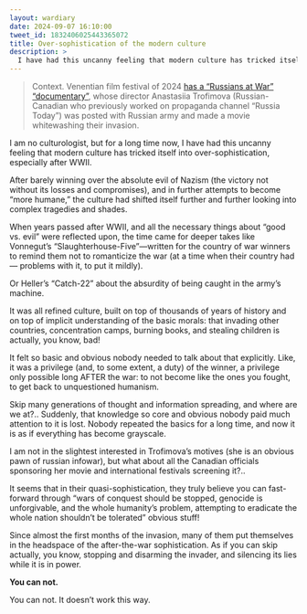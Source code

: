 ```yaml
---
layout: wardiary
date: 2024-09-07 16:10:00
tweet_id: 1832406025443365072
title: Over-sophistication of the modern culture
description: >
  I have had this uncanny feeling that modern culture has tricked itself into over-sophistication, especially after WWII. It is built on top of thousands of years of history and on top of implicit understanding of the basic morals: that invading other countries, concentration camps, burning books, and stealing children is actually, you know, bad! Nobody repeated the basics for a long time, and now it is as if everything has become grayscale.
---
```


> Context. Venentian film festival of 2024 [has a “Russians at War” “documentary”](https://x.com/nedopysani/status/1832074734701568034), whose director Anastasiia Trofimova (Russian-Canadian who previously worked on propaganda channel “Russia Today”) was posted with Russian army and made a movie whitewashing their invasion.

I am no culturologist, but for a long time now, I have had this uncanny feeling that modern culture has tricked itself into over-sophistication, especially after WWII.

After barely winning over the absolute evil of Nazism (the victory not without its losses and compromises), and in further attempts to become “more humane,” the culture had shifted itself further and further looking into complex tragedies and shades.

When years passed after WWII, and all the necessary things about “good vs. evil” were reflected upon, the time came for deeper takes like Vonnegut’s “Slaughterhouse-Five”—written for the country of war winners to remind them not to romanticize the war (at a time when their country had— problems with it, to put it mildly).

Or Heller’s “Catch-22” about the absurdity of being caught in the army’s machine.

It was all refined culture, built on top of thousands of years of history and on top of implicit understanding of the basic morals: that invading other countries, concentration camps, burning books, and stealing children is actually, you know, bad!

It felt so basic and obvious nobody needed to talk about that explicitly. Like, it was a privilege (and, to some extent, a duty) of the winner, a privilege only possible long AFTER the war: to not become like the ones you fought, to get back to unquestioned humanism.

Skip many generations of thought and information spreading, and where are we at?.. Suddenly, that knowledge so core and obvious nobody paid much attention to it is lost. Nobody repeated the basics for a long time, and now it is as if everything has become grayscale.

I am not in the slightest interested in Trofimova’s motives (she is an obvious pawn of russian infowar), but what about all the Canadian officials sponsoring her movie and international festivals screening it?..

It seems that in their quasi-sophistication, they truly believe you can fast-forward through “wars of conquest should be stopped, genocide is unforgivable, and the whole humanity’s problem, attempting to eradicate the whole nation shouldn’t be tolerated” obvious stuff!

Since almost the first months of the invasion, many of them put themselves in the headspace of the after-the-war sophistication. As if you can skip actually, you know, stopping and disarming the invader, and silencing its lies while it is in power.

**You can not.**

You can not. It doesn’t work this way.

